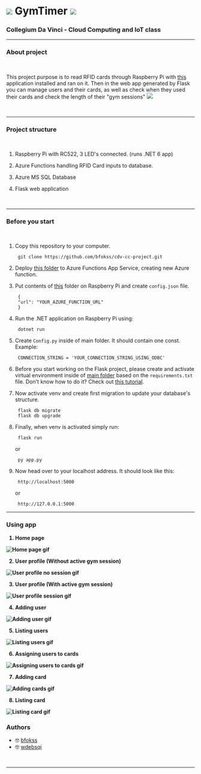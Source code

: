 # <img src="project/static/assets/favicon.ico"> GymTimer <img src="project/static/assets/favicon.ico">

### <b>Collegium Da Vinci</b> - Cloud Computing and IoT class

---

### <b>About project</b>
<br>

This project purpose is to read RFID cards through Raspberry Pi with [this](https://github.com/bfokss/cdv-cc-project/tree/main/project/Rpi/RpiCardReader) application installed and ran on it. Then in the web app generated by Flask you can manage users and their cards, as well as check when they used their cards and check the length of their "gym sessions" <img src="project/static/assets/favicon.ico">

<br>

---

### <b>Project structure</b>
<br>

1. Raspberry Pi with RC522, 3 LED's connected. (runs .NET 6 app)

2. Azure Functions handling RFID Card inputs to database.

3. Azure MS SQL Database

4. Flask web application

<br>

---

### <b>Before you start</b>
<br>

1. Copy this repository to your computer.

        git clone https://github.com/bfokss/cdv-cc-project.git

2. Deploy [this folder](https://github.com/bfokss/cdv-cc-project/tree/main/project/NewEventsTrigger) to Azure Functions App Service, creating new Azure function.

3. Put contents of [this](https://github.com/bfokss/cdv-cc-project/tree/main/project/Rpi) folder on Raspberry Pi and create `config.json` file. <br>

        {
        "url": "YOUR_AZURE_FUNCTION_URL"
        }

4. Run the .NET application on Raspberry Pi using:

        dotnet run

5. Create `Config.py` inside of main folder. It should contain one const. Example:

        CONNECTION_STRING = 'YOUR_CONNECTION_STRING_USING_ODBC'


6. Before you start working on the Flask project, please create and activate virtual environment inside of [main folder](https://github.com/bfokss/cdv-cc-project/tree/main) based on the `requirements.txt` file. Don't know how to do it? Check out [this tutorial](https://frankcorso.dev/setting-up-python-environment-venv-requirements.html).

7. Now activate venv and create first migration to update your database's structure.

        flask db migrate
        flask db upgrade

6. Finally, when venv is activated simply run:

        flask run
    or

        py app.py

7. Now head over to your localhost address. It should look like this:

        http://localhost:5000
    or

        http://127.0.0.1:5000

---


### <b>Using app

1. Home page

![Home page gif](https://media.giphy.com/media/13Jhzc2dkusZXRWjnL/giphy.gif)

2. User profile (Without active gym session)

![User profile no session gif](https://media.giphy.com/media/VdoO1RwnXNuvZRb1Wz/giphy.gif)

3. User profile (With active gym session)

![User profile session gif](https://media.giphy.com/media/WfVAqCrjiHm3UOihIj/giphy.gif)

4. Adding user

![Adding user gif](https://media.giphy.com/media/BgrcW2NoUZ6gqf48h9/giphy.gif)

5. Listing users

![Listing users gif](https://media.giphy.com/media/JQX0Az0x7FgrW0zQ2n/giphy.gif)

6. Assigning users to cards

![Assigning users to cards gif](https://media.giphy.com/media/JQX0Az0x7FgrW0zQ2n/giphy.gif)

7. Adding card

![Adding cards gif](https://media.giphy.com/media/JQX0Az0x7FgrW0zQ2n/giphy.gif)

8. Listing card

![Listing card gif](https://media.giphy.com/media/JQX0Az0x7FgrW0zQ2n/giphy.gif)



</b>

### <b>Authors</b>
- :nerd_face: [bfokss](https://github.com/bfokss)
- :nerd_face: [wdebsqi](https://github.com/wdebsqi)
<br>



---